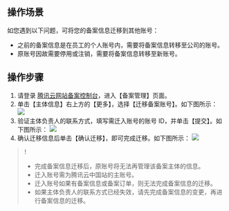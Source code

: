 ## 操作场景
如您遇到以下问题，可将您的备案信息迁移到其他账号：
- 之前的备案信息是在员工的个人账号内，需要将备案信息转移至公司的账号。
- 原账号因故需要停用或注销，需要将备案信息转移至新账号。

## 操作步骤
1. 请登录 [腾讯云网站备案控制台](https://console.cloud.tencent.com/beian)，进入【备案管理】页面。
2. 单击【主体信息】右上方的【更多】，选择【迁移备案账号】。如下图所示：
![](https://main.qcloudimg.com/raw/d08c5a2137c8b626f13a588de9373134.png)
3. 验证主体负责人的联系方式，填写需迁入账号的账号 ID，并单击【提交】。如下图所示：
![](https://main.qcloudimg.com/raw/e94bdd3990cc93fdba32a19a5c231c9b.png)
4. 确认迁移信息后单击【确认迁移】，即可完成迁移。如下图所示：
![](https://main.qcloudimg.com/raw/c2fd153b4726aae2c6419706df97f62d.png)

>!
>- 完成备案信息迁移后，原账号将无法再管理该备案主体的信息。
>- 迁入账号需为腾讯云中国站的主账号。
>- 迁入账号如果有备案信息或备案订单，则无法完成备案信息的迁移。
>- 如果主体负责人的联系方式已经失效，请先完成备案信息的变更，再进行备案信息的迁移。

